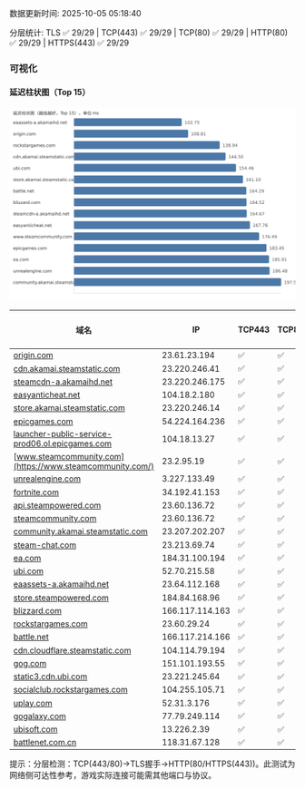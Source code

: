 数据更新时间: 2025-10-05 05:18:40

分层统计: TLS ✅ 29/29 | TCP(443) ✅ 29/29 | TCP(80) ✅ 29/29 | HTTP(80) ✅ 29/29 | HTTPS(443) ✅ 29/29

### 可视化

#### 延迟柱状图（Top 15）

![Latency Chart](latency_chart.svg)

| 域名 | IP | TCP443 | TCP80 | TLS 握手 | HTTP(80) | 状态码 | HTTPS(443) | 状态码(HTTPS) | 延迟(ms) |
|---|---|---|---|---|---|---|---|---|---|
| [origin.com](https://origin.com/) | 23.61.23.194 | ✅ | ✅ | ✅ | ✅ | 301 | ✅ | 301 | 108.81 |
| [cdn.akamai.steamstatic.com](https://cdn.akamai.steamstatic.com/) | 23.220.246.41 | ✅ | ✅ | ✅ | ✅ | 200 | ✅ | 200 | 144.5 |
| [steamcdn-a.akamaihd.net](https://steamcdn-a.akamaihd.net/) | 23.220.246.175 | ✅ | ✅ | ✅ | ✅ | 200 | ✅ | 200 | 164.67 |
| [easyanticheat.net](https://easyanticheat.net/) | 104.18.2.180 | ✅ | ✅ | ✅ | ✅ | 301 | ✅ | 301 | 167.76 |
| [store.akamai.steamstatic.com](https://store.akamai.steamstatic.com/) | 23.220.246.14 | ✅ | ✅ | ✅ | ✅ | 403 | ✅ | 403 | 161.1 |
| [epicgames.com](https://epicgames.com/) | 54.224.164.236 | ✅ | ✅ | ✅ | ✅ | 301 | ✅ | 302 | 183.45 |
| [launcher-public-service-prod06.ol.epicgames.com](https://launcher-public-service-prod06.ol.epicgames.com/) | 104.18.13.27 | ✅ | ✅ | ✅ | ✅ | 404 | ✅ | 404 | 221.46 |
| [www.steamcommunity.com](https://www.steamcommunity.com/) | 23.2.95.19 | ✅ | ✅ | ✅ | ✅ | 302 | ✅ | 302 | 176.49 |
| [unrealengine.com](https://unrealengine.com/) | 3.227.133.49 | ✅ | ✅ | ✅ | ✅ | 301 | ✅ | 301 | 186.48 |
| [fortnite.com](https://fortnite.com/) | 34.192.41.153 | ✅ | ✅ | ✅ | ✅ | 301 | ✅ | 301 | 223.12 |
| [api.steampowered.com](https://api.steampowered.com/) | 23.60.136.72 | ✅ | ✅ | ✅ | ✅ | 404 | ✅ | 404 | 227.13 |
| [steamcommunity.com](https://steamcommunity.com/) | 23.60.136.72 | ✅ | ✅ | ✅ | ✅ | 302 | ✅ | 200 | 305.86 |
| [community.akamai.steamstatic.com](https://community.akamai.steamstatic.com/) | 23.207.202.207 | ✅ | ✅ | ✅ | ✅ | 403 | ✅ | 403 | 197.51 |
| [steam-chat.com](https://steam-chat.com/) | 23.213.69.74 | ✅ | ✅ | ✅ | ✅ | 302 | ✅ | 404 | 299.79 |
| [ea.com](https://ea.com/) | 184.31.100.194 | ✅ | ✅ | ✅ | ✅ | 301 | ✅ | 301 | 185.91 |
| [ubi.com](https://ubi.com/) | 52.70.215.58 | ✅ | ✅ | ✅ | ✅ | 301 | ✅ | 301 | 154.46 |
| [eaassets-a.akamaihd.net](https://eaassets-a.akamaihd.net/) | 23.64.112.168 | ✅ | ✅ | ✅ | ✅ | 404 | ✅ | 404 | 102.75 |
| [store.steampowered.com](https://store.steampowered.com/) | 184.84.168.96 | ✅ | ✅ | ✅ | ✅ | 302 | ✅ | 200 | 473.49 |
| [blizzard.com](https://blizzard.com/) | 166.117.114.163 | ✅ | ✅ | ✅ | ✅ | 302 | ✅ | 302 | 164.52 |
| [rockstargames.com](https://rockstargames.com/) | 23.60.29.24 | ✅ | ✅ | ✅ | ✅ | 301 | ✅ | 301 | 138.94 |
| [battle.net](https://battle.net/) | 166.117.214.166 | ✅ | ✅ | ✅ | ✅ | 301 | ✅ | 301 | 164.29 |
| [cdn.cloudflare.steamstatic.com](https://cdn.cloudflare.steamstatic.com/) | 104.114.79.194 | ✅ | ✅ | ✅ | ✅ | 200 | ✅ | 200 | 427.1 |
| [gog.com](https://gog.com/) | 151.101.193.55 | ✅ | ✅ | ✅ | ✅ | 301 | ✅ | 301 | 262.75 |
| [static3.cdn.ubi.com](https://static3.cdn.ubi.com/) | 23.221.245.64 | ✅ | ✅ | ✅ | ✅ | 401 | ✅ | 401 | 222.44 |
| [socialclub.rockstargames.com](https://socialclub.rockstargames.com/) | 104.255.105.71 | ✅ | ✅ | ✅ | ✅ | 301 | ✅ | 307 | 198.2 |
| [uplay.com](https://uplay.com/) | 52.31.3.176 | ✅ | ✅ | ✅ | ✅ | 301 | ✅ | 301 | 391.54 |
| [gogalaxy.com](https://gogalaxy.com/) | 77.79.249.114 | ✅ | ✅ | ✅ | ✅ | 301 | ✅ | 301 | 518.03 |
| [ubisoft.com](https://ubisoft.com/) | 13.226.2.39 | ✅ | ✅ | ✅ | ✅ | 301 | ✅ | 301 | 795.07 |
| [battlenet.com.cn](https://battlenet.com.cn/) | 118.31.67.128 | ✅ | ✅ | ✅ | ✅ | 308 | ✅ | 302 | 914.34 |

提示：分层检测：TCP(443/80)→TLS握手→HTTP(80/HTTPS(443))。此测试为网络侧可达性参考，游戏实际连接可能需其他端口与协议。